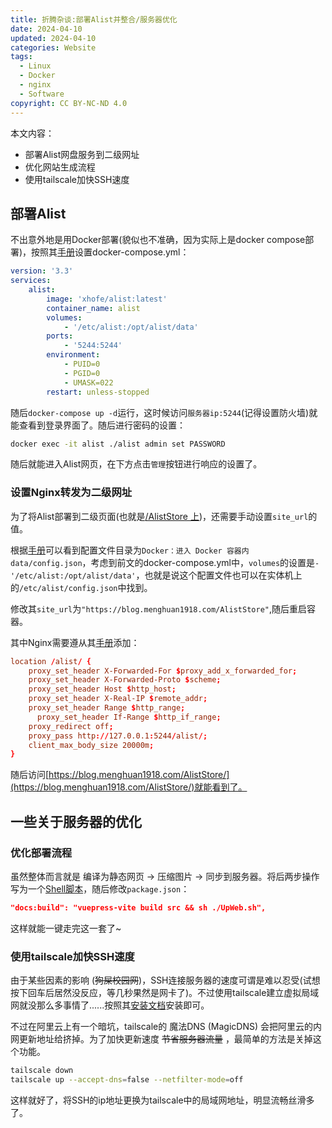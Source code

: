 ```yaml
---
title: 折腾杂谈:部署Alist并整合/服务器优化
date: 2024-04-10
updated: 2024-04-10
categories: Website
tags:
  - Linux
  - Docker
  - nginx
  - Software
copyright: CC BY-NC-ND 4.0
---
```


本文内容：
- 部署Alist网盘服务到二级网址
- 优化网站生成流程
- 使用tailscale加快SSH速度

## 部署Alist

不出意外地是用Docker部署(貌似也不准确，因为实际上是docker compose部署)，按照其[手册](https://alist.nn.ci/guide/install/docker.html)设置docker-compose.yml：

```yml
version: '3.3'
services:
    alist:
        image: 'xhofe/alist:latest'
        container_name: alist
        volumes:
            - '/etc/alist:/opt/alist/data'
        ports:
            - '5244:5244'
        environment:
            - PUID=0
            - PGID=0
            - UMASK=022
        restart: unless-stopped
```

随后`docker-compose up -d`运行，这时候访问`服务器ip:5244`(记得设置防火墙)就能查看到登录界面了。随后进行密码的设置：

```bash
docker exec -it alist ./alist admin set PASSWORD
```

随后就能进入Alist网页，在下方点击`管理`按钮进行响应的设置了。

### 设置Nginx转发为二级网址

为了将Alist部署到二级页面(也就是[/AlistStore 上](https://blog.menghuan1918.com/AlistStore/))，还需要手动设置`site_url`的值。

根据[手册](https://alist.nn.ci/zh/config/configuration.html)可以看到配置文件目录为`Docker：进入 Docker 容器内data/config.json`，考虑到前文的docker-compose.yml中，`volumes`的设置是`- '/etc/alist:/opt/alist/data'`，也就是说这个配置文件也可以在实体机上的`/etc/alist/config.json`中找到。

修改其`site_url`为`"https://blog.menghuan1918.com/AlistStore"`,随后重启容器。

其中Nginx需要遵从其[手册](https://alist.nn.ci/zh/faq/howto.html)添加：

```conf
location /alist/ {
    proxy_set_header X-Forwarded-For $proxy_add_x_forwarded_for;
    proxy_set_header X-Forwarded-Proto $scheme;
    proxy_set_header Host $http_host;
    proxy_set_header X-Real-IP $remote_addr;
    proxy_set_header Range $http_range;
	  proxy_set_header If-Range $http_if_range;
    proxy_redirect off;
    proxy_pass http://127.0.0.1:5244/alist/;
    client_max_body_size 20000m;
}
```

随后访问[https://blog.menghuan1918.com/AlistStore/](https://blog.menghuan1918.com/AlistStore/)就能看到了。

## 一些关于服务器的优化

### 优化部署流程

虽然整体而言就是 编译为静态网页 -> 压缩图片 -> 同步到服务器。将后两步操作写为一个[Shell脚本](https://github.com/Menghuan1918/WebPage/blob/main/UpWeb.sh)，随后修改`package.json`：

```json
"docs:build": "vuepress-vite build src && sh ./UpWeb.sh",
```

这样就能一键走完这一套了~

### 使用tailscale加快SSH速度

由于某些因素的影响 (~~狗屎校园网~~)，SSH连接服务器的速度可谓是难以忍受(试想按下回车后居然没反应，等几秒果然是网卡了)。不过使用tailscale建立虚拟局域网就没那么多事情了......按照其[安装文档](https://tailscale.com/download/linux)安装即可。

不过在阿里云上有一个暗坑，tailscale的 魔法DNS (MagicDNS) 会把阿里云的内网更新地址给挤掉。为了加快更新速度 ~~节省服务器流量~~ ，最简单的方法是关掉这个功能。

```bash
tailscale down
tailscale up --accept-dns=false --netfilter-mode=off
```

这样就好了，将SSH的ip地址更换为tailscale中的局域网地址，明显流畅丝滑多了。